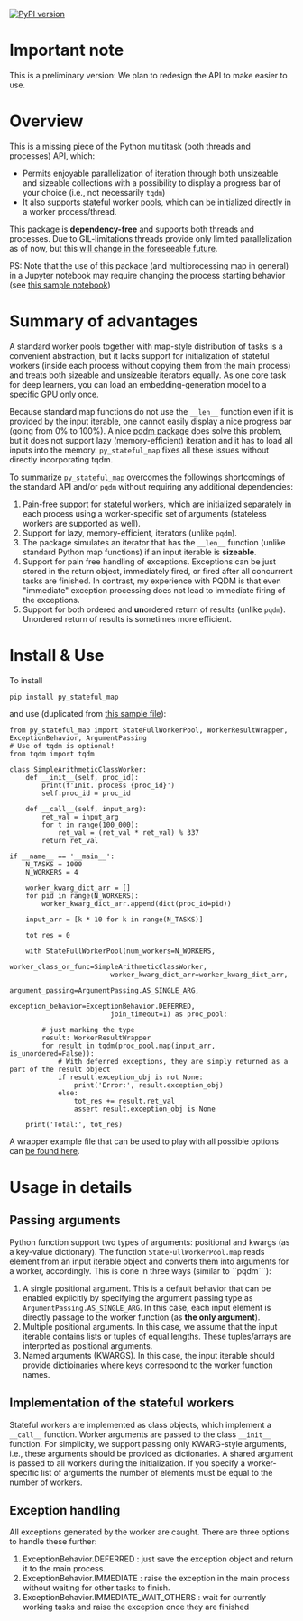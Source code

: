[![PyPI version](https://img.shields.io/pypi/v/py_stateful_map.svg)](https://pypi.python.org/pypi/py_stateful_map/)

# Important note

This is a preliminary version: We plan to redesign the API to make easier to use.

# Overview

This is a missing piece of the Python multitask (both threads and processes) API, which:
* Permits enjoyable parallelization of iteration through both unsizeable and sizeable collections with a possibility to display
a progress bar of your choice (i.e., not necessarily ``tqdm``)
* It also supports stateful worker pools, which can be initialized directly in a worker process/thread. 

This package is **dependency-free** and supports both threads and processes. 
Due to GIL-limitations threads provide only limited parallelization as of
now, but this [will change in the foreseeable  future](https://www.reddit.com/r/Python/comments/1bcggx9/disabling_the_gil_option_has_been_merged_into/). 

PS: Note that the use of this package (and multiprocessing map in general) in a Jupyter notebook may require changing
the process starting behavior (see [this sample notebook](examples/py_stateful_map_ex1.ipynb))

# Summary of advantages

A standard worker pools together with map-style distribution of tasks is a convenient abstraction,
but it lacks support for initialization of stateful workers (inside each process
without copying them from the main process) and treats  both sizeable and unsizeable iterators equally. 
As one core task for deep learners, you can load an embedding-generation model to a specific GPU only once.

Because standard map functions do not use the ``__len__`` function even if it is provided by the input iterable, 
one cannot easily display a nice progress bar (going from 0% to 100%).
A nice [pqdm package]() does solve this problem, but it does not support lazy (memory-efficient)
iteration and it has to load all inputs into the memory. ``py_stateful_map`` fixes all these issues
without directly incorporating tqdm.

To summarize ``py_stateful_map`` overcomes the followings shortcomings of the standard API and/or ``pqdm``
 without requiring any additional dependencies:

1. Pain-free support for stateful workers, which are initialized separately in each process using a worker-specific set of arguments (stateless workers are supported as well).
2. Support for lazy, memory-efficient, iterators (unlike ``pqdm``).
3. The package simulates an iterator that has the ``__len__`` function (unlike standard Python map functions) if an input iterable is **sizeable**.
4. Support for pain free handling of exceptions. Exceptions can be just stored in the return object, immediately fired, or fired after all concurrent tasks are finished. In contrast, my experience with PQDM is that even "immediate" exception processing does not lead to immediate firing of the exceptions.
5. Support for both ordered and **un**ordered return of results (unlike ``pqdm``). Unordered return of results is sometimes more efficient.

# Install & Use

To install

```
pip install py_stateful_map 
```

and use (duplicated from [this sample file](examples/py_stateful_map_ex1.py)):

```
from py_stateful_map import StateFullWorkerPool, WorkerResultWrapper, ExceptionBehavior, ArgumentPassing
# Use of tqdm is optional!
from tqdm import tqdm 

class SimpleArithmeticClassWorker:
    def __init__(self, proc_id):
        print(f'Init. process {proc_id}')
        self.proc_id = proc_id

    def __call__(self, input_arg):
        ret_val = input_arg
        for t in range(100_000):
            ret_val = (ret_val * ret_val) % 337
        return ret_val
        
if __name__ == '__main__':  
    N_TASKS = 1000      
    N_WORKERS = 4
    
    worker_kwarg_dict_arr = []
    for pid in range(N_WORKERS):
        worker_kwarg_dict_arr.append(dict(proc_id=pid))
        
    input_arr = [k * 10 for k in range(N_TASKS)]
    
    tot_res = 0    
    
    with StateFullWorkerPool(num_workers=N_WORKERS,
                         worker_class_or_func=SimpleArithmeticClassWorker,
                         worker_kwarg_dict_arr=worker_kwarg_dict_arr,
                         argument_passing=ArgumentPassing.AS_SINGLE_ARG,
                         exception_behavior=ExceptionBehavior.DEFERRED,
                         join_timeout=1) as proc_pool:
    
        # just marking the type
        result: WorkerResultWrapper
        for result in tqdm(proc_pool.map(input_arr, is_unordered=False)):
            # With deferred exceptions, they are simply returned as a part of the result object
            if result.exception_obj is not None:
                print('Error:', result.exception_obj)
            else:
                tot_res += result.ret_val
                assert result.exception_obj is None
    
    print('Total:', tot_res)
```

A wrapper example file that can be used to play with all possible options
can [be found here](examples/py_stateful_map_demo.py).

# Usage in details

## Passing arguments

Python function support two types of arguments: positional and kwargs (as a key-value dictionary).
The function ``StateFullWorkerPool.map`` reads element from an input iterable object and converts them
into arguments for a worker, accordingly. This is done in three ways (similar to ``pqdm```):

1. A single positional argument. This is a default behavior that can be enabled explicitly by specifying the argument passing type as `ArgumentPassing.AS_SINGLE_ARG`. In this case, each input element is directly passage to the worker function (as **the only argument**).
2. Multiple positional arguments. In this case, we assume that the input iterable contains lists or tuples of equal lengths. These tuples/arrays are interprted as positional arguments.
3. Named arguments (KWARGS). In this case, the input iterable should provide dictioinaries where keys correspond to the worker function names.

## Implementation of the stateful workers

Stateful workers are implemented as class objects, which implement a ``__call__`` function. Worker 
arguments are passed to the class ``__init__`` function. For simplicity, we support passing only KWARG-style arguments,
i.e., these arguments should be provided as dictionaries. A shared argument is passed to all workers during 
the initialization. If you specify a worker-specific list of arguments the number of elements must be equal
to the number of workers.

## Exception handling

All exceptions generated by the worker are caught. There are three options to handle these further:
1. ExceptionBehavior.DEFERRED : just save the exception object and return it to the main process.
2. ExceptionBehavior.IMMEDIATE : raise the exception in the main process without waiting for other tasks to finish.
3. ExceptionBehavior.IMMEDIATE_WAIT_OTHERS : wait for currently working tasks and raise the exception once they are finished

